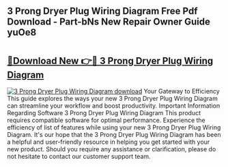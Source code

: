 ## 3 Prong Dryer Plug Wiring Diagram Free Pdf Download - Part-bNs New Repair Owner Guide yuOe8

# <h2><a href="http://dfj360b.blite.top/?on=3+Prong+Dryer+Plug+Wiring+Diagram">🔗Download New 👉🔴 3 Prong Dryer Plug Wiring Diagram</a></h2>

[![3 Prong Dryer Plug Wiring Diagram download](https://i.imgur.com/lujVjoI.png)](http://dfj360b.blite.top/?on=3+Prong+Dryer+Plug+Wiring+Diagram)
Your Gateway to Efficiency This guide explores the ways your new 3 Prong Dryer Plug Wiring Diagram can streamline your workflow and boost productivity. Important Information Regarding Software 3 Prong Dryer Plug Wiring Diagram This product requires compatible software for optimal performance. Experience the efficiency of list of features while using your new 3 Prong Dryer Plug Wiring Diagram. It's our hope that the 3 Prong Dryer Plug Wiring Diagram has been a helpful and user-friendly resource in helping you get started with your new product. Should you require any assistance or clarification, please do not hesitate to contact our customer support team.
